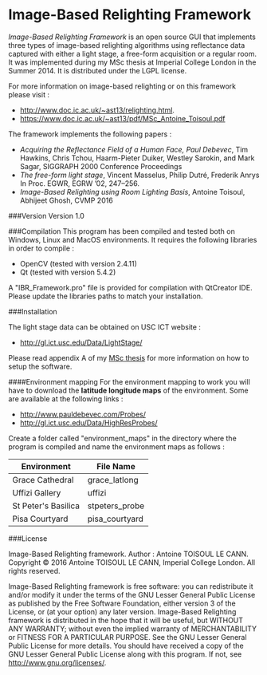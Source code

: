 # Image-Based Relighting Framework

_Image-Based Relighting Framework_ is an open source GUI that implements three types of image-based relighting algorithms using reflectance data captured with either a light stage, a free-form acquisition or a regular room. It was implemented during my MSc thesis at Imperial College London in the Summer 2014. It is distributed under the LGPL license.


For more information on image-based relighting or on this framework please visit :

* http://www.doc.ic.ac.uk/~ast13/relighting.html.
* https://www.doc.ic.ac.uk/~ast13/pdf/MSc_Antoine_Toisoul.pdf

The framework implements the following papers : 
* _Acquiring the Reflectance Field of a Human Face, Paul Debevec_, Tim Hawkins, Chris Tchou, Haarm-Pieter Duiker, Westley Sarokin, and Mark Sagar, SIGGRAPH 2000 Conference Proceedings
* _The free-form light stage_, Vincent Masselus, Philip Dutré, Frederik Anrys In Proc. EGWR, EGRW ’02, 247–256. 
* _Image-Based Relighting using Room Lighting Basis_, Antoine Toisoul, Abhijeet Ghosh, CVMP 2016

###Version
Version 1.0

###Compilation
This program has been compiled and tested both on Windows, Linux and MacOS environments.
It requires the following libraries in order to compile :

* OpenCV (tested with version 2.4.11)
* Qt (tested with version 5.4.2)

A "IBR_Framework.pro" file is provided for compilation with QtCreator IDE. Please update the libraries paths to match your installation.

###Installation

The light stage data can be obtained on USC ICT website :

* http://gl.ict.usc.edu/Data/LightStage/

Please read appendix A of my [MSc thesis](https://www.doc.ic.ac.uk/~ast13/pdf/MSc_Antoine_Toisoul.pdf) for more information on how to setup the software.

####Environment mapping
For the environment mapping to work you will have to download the **latitude longitude maps** of the environment.
Some are available at the following links :

* http://www.pauldebevec.com/Probes/
* http://gl.ict.usc.edu/Data/HighResProbes/

Create a folder called "environment_maps" in the directory where the program is compiled and name the environment maps as follows : 

| Environment  | File Name |
| ------------- | ------------- |
| Grace Cathedral | grace_latlong  |
| Uffizi Gallery  | uffizi  |
| St Peter's Basilica | stpeters_probe  |
| Pisa Courtyard | pisa_courtyard  |

###License

Image-Based Relighting framework. Author :  Antoine TOISOUL LE CANN. Copyright © 2016 Antoine TOISOUL LE CANN, Imperial College London. All rights reserved.

Image-Based Relighting framework is free software: you can redistribute it and/or modify it under the terms of the GNU Lesser General Public License as published by the Free Software Foundation, either version 3 of the License, or (at your option) any later version. Image-Based Relighting framework is distributed in the hope that it will be useful, but WITHOUT ANY WARRANTY; without even the implied warranty of MERCHANTABILITY or FITNESS FOR A PARTICULAR PURPOSE. See the GNU Lesser General Public License for more details. You should have received a copy of the GNU Lesser General Public License along with this program. If not, see <http://www.gnu.org/licenses/>.
